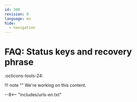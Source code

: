 ```yaml
---
id: 380
revision: 0
language: en
hide:
  - navigation
---
```


# FAQ: Status keys and recovery phrase

 :octicons-tools-24:

!!! note ""
     We're working on this content.

--8<-- "includes/urls-en.txt"